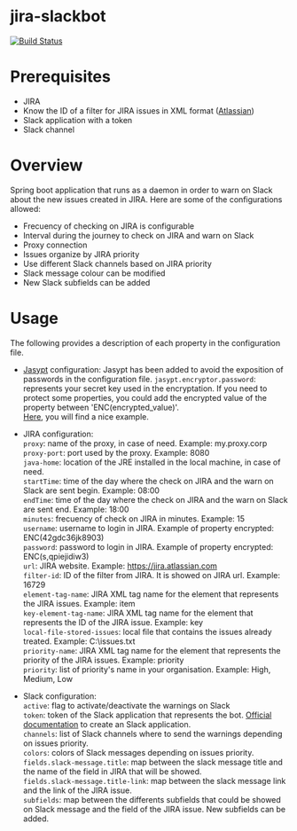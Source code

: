 # jira-slackbot
[![Build Status](https://travis-ci.org/noeliajimenezg/jira-slackbot.svg?branch=master)](https://travis-ci.org/noeliajimenezg/jira-slackbot)

# Prerequisites
- JIRA
- Know the ID of a filter for JIRA issues in XML format ([Atlassian](https://confluence.atlassian.com/jira064/displaying-search-results-in-xml-720416695.html))
- Slack application with a token
- Slack channel

# Overview
Spring boot application that runs as a daemon in order to warn on Slack about the new issues created in JIRA.
Here are some of the configurations allowed:
- Frecuency of checking on JIRA is configurable
- Interval during the journey to check on JIRA and warn on Slack
- Proxy connection
- Issues organize by JIRA priority
- Use different Slack channels based on JIRA priority
- Slack message colour can be modified
- New Slack subfields can be added

# Usage
The following provides a description of each property in the configuration file.

- [Jasypt](https://github.com/ulisesbocchio/jasypt-spring-boot) configuration: Jasypt has been added to avoid the exposition of passwords in the configuration file.
`jasypt.encryptor.password`: represents your secret key used in the encryptation. If you need to protect some properties, you could add the encrypted value of the property between 'ENC(encrypted_value)'.  
[Here](http://www.ru-rocker.com/2017/01/13/spring-boot-encrypting-sensitive-variable-properties-file/), you will find a nice example.

- JIRA configuration:  
`proxy`: name of the proxy, in case of need. Example: my.proxy.corp  
`proxy-port`: port used by the proxy. Example: 8080  
`java-home`: location of the JRE installed in the local machine, in case of need.  
`startTime`: time of the day where the check on JIRA and the warn on Slack are sent begin. Example: 08:00  
`endTime`: time of the day where the check on JIRA and the warn on Slack are sent end. Example: 18:00  
`minutes`: frecuency of check on JIRA in minutes. Example: 15  
`username`: username to login in JIRA. Example of property encrypted: ENC(42gdc36jk8903)  
`password`: password to login in JIRA. Example of property encrypted: ENC(s,qpiejidiw3)  
`url`: JIRA website. Example: https://jira.atlassian.com  
`filter-id`: ID of the filter from JIRA. It is showed on JIRA url. Example: 16729  
`element-tag-name`: JIRA XML tag name for the element that represents the JIRA issues. Example: item  
`key-element-tag-name`: JIRA XML tag name for the element that represents the ID of the JIRA issue. Example: key  
`local-file-stored-issues`: local file that contains the issues already treated. Example: C:\issues.txt  
`priority-name`: JIRA XML tag name for the element that represents the priority of the JIRA issues. Example: priority  
`priority`: list of priority's name in your organisation. Example: High, Medium, Low  

- Slack configuration:  
`active`: flag to activate/deactivate the warnings on Slack  
`token`: token of the Slack application that represents the bot. [Official documentation](https://api.slack.com/slack-apps) to create an Slack application.  
`channels`: list of Slack channels where to send the warnings depending on issues priority.  
`colors`: colors of Slack messages depending on issues priority.  
`fields.slack-message.title`: map between the slack message title and the name of the field in JIRA that will be showed.  
`fields.slack-message.title-link`: map between the slack message link and the link of the JIRA issue.  
`subfields`: map between the differents subfields that could be showed on Slack message and the field of the JIRA issue. New subfields can be added.  
